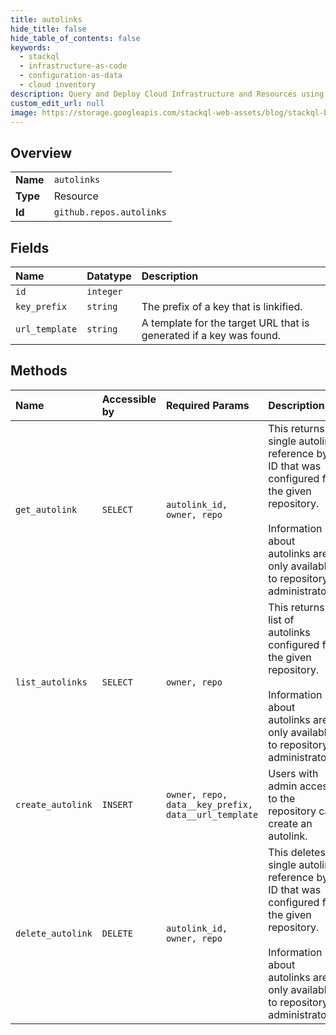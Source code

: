 ```yaml
---
title: autolinks
hide_title: false
hide_table_of_contents: false
keywords:
  - stackql
  - infrastructure-as-code
  - configuration-as-data
  - cloud inventory
description: Query and Deploy Cloud Infrastructure and Resources using SQL
custom_edit_url: null
image: https://storage.googleapis.com/stackql-web-assets/blog/stackql-blog-post-featured-image.png
---
```

  
    

## Overview
<table><tbody>
<tr><td><b>Name</b></td><td><code>autolinks</code></td></tr>
<tr><td><b>Type</b></td><td>Resource</td></tr>
<tr><td><b>Id</b></td><td><code>github.repos.autolinks</code></td></tr>
</tbody></table>

## Fields
| Name | Datatype | Description |
|:-----|:---------|:------------|
| `id` | `integer` |  |
| `key_prefix` | `string` | The prefix of a key that is linkified. |
| `url_template` | `string` | A template for the target URL that is generated if a key was found. |
## Methods
| Name | Accessible by | Required Params | Description |
|:-----|:--------------|:----------------|:------------|
| `get_autolink` | `SELECT` | `autolink_id, owner, repo` | This returns a single autolink reference by ID that was configured for the given repository.<br /><br />Information about autolinks are only available to repository administrators. |
| `list_autolinks` | `SELECT` | `owner, repo` | This returns a list of autolinks configured for the given repository.<br /><br />Information about autolinks are only available to repository administrators. |
| `create_autolink` | `INSERT` | `owner, repo, data__key_prefix, data__url_template` | Users with admin access to the repository can create an autolink. |
| `delete_autolink` | `DELETE` | `autolink_id, owner, repo` | This deletes a single autolink reference by ID that was configured for the given repository.<br /><br />Information about autolinks are only available to repository administrators. |
